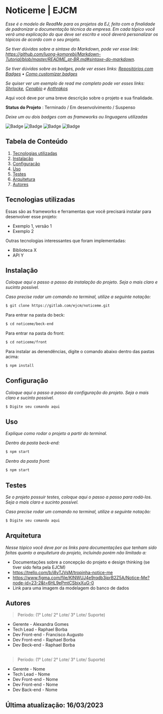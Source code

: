 # Noticeme | EJCM
*Esse é o modelo de ReadMe para os projetos da EJ, feito com a finalidade de padronizar a documentação técnica da empresa. Em cada tópico você verá uma explicação do que deve ser escrito e você deverá personalizar os tópicos de acordo com o seu projeto.*

*Se tiver dúvidas sobre a sintaxe do Markdown, pode ver esse link: https://github.com/luong-komorebi/Markdown-Tutorial/blob/master/README_pt-BR.md#sintaxe-do-markdown.*
 
*Se tiver dúvidas sobre as badges, pode ver esses links: [Repositórios com Badges](https://github.com/alexandresanlim/Badges4-README.md-Profile#-streaming-) • [Como customizar badges](https://shields.io/)*

*Se quiser ver um exemplo de read me completo pode ver esses links: [Shrlocke](https://gitlab.com/ejcm/Shrlocke/-/blob/master/README.md), [Cenabio](https://gitlab.com/ejcm/cenabio/-/blob/master/README.md) e [Anthrakos](https://gitlab.com/ejcm/anthrakos/-/tree/master/README.md)*

Aqui você deve por uma breve descrição sobre o projeto e sua finalidade.
 
**Status do Projeto** : Terminado / Em desenvolvimento / Suspenso

*Deixe um ou dois badges com as frameworks ou linguagens utilizadas*

![Badge](https://img.shields.io/badge/TypeScript-007ACC?style=for-the-badge&logo=typescript&logoColor=white)
![Badge](https://img.shields.io/badge/React-20232A?style=for-the-badge&logo=react&logoColor=61DAFB)
![Badge](https://img.shields.io/badge/Node.js-43853D?style=for-the-badge&logo=node.js&logoColor=white)
![Badge](https://img.shields.io/badge/Prisma-3982CE?style=for-the-badge&logo=Prisma&logoColor=white)

## Tabela de Conteúdo


 1. [Tecnologias utilizadas](#tecnologias-utilizadas)
 2. [Instalação](#instalação)
 3. [Configuração](#configuração)
 4. [Uso](#uso)
 5. [Testes](#testes)
 6. [Arquitetura](#arquitetura)
 7. [Autores](#autores)
 
## Tecnologias utilizadas

Essas são as frameworks e ferramentas que você precisará instalar para desenvolver esse projeto:

 - Exemplo 1, versão 1
 - Exemplo 2

Outras tecnologias interessantes que foram implementadas:
 - Biblioteca X
 - API Y


## Instalação 

*Coloque aqui o passo a passo da instalação do projeto. Seja o mais claro e sucinto possível.*

*Caso precise rodar um comando no terminal, utilize a seguinte notação:*

``` bash
$ git clone https://gitlab.com/ejcm/noticeme.git
```
Para entrar na pasta do beck:
``` bash
$ cd noticeme/beck-end
```
Para entrar na pasta do front:
``` bash
$ cd noticeme/front
```
Para instalar as denendências, digite o comando abaixo dentro das pastas acima:
``` bash
$ npm install
```

## Configuração

*Coloque aqui o passo a passo da configuração do projeto. Seja o mais claro e sucinto possível.*

``` bash
$ Digite seu comando aqui
```
 
## Uso

*Explique como rodar o projeto a partir do terminal.*

*Dentro da pasta beck-end:*

``` bash
$ npm start
```
*Dentro da pasta front:*

``` bash
$ npm start
```
## Testes

*Se o projeto possuir testes, coloque aqui o passo a passo para rodá-los. Seja o mais claro e sucinto possível.*

*Caso precise rodar um comando no terminal, utilize a seguinte notação:*

``` bash
$ Digite seu comando aqui
```
## Arquitetura

*Nesse tópico você deve por os links para documentações que tenham sido feitas quanto a arquitetura do projeto, incluindo porém não limitado a:*
- Documentações sobre a concepção do projeto e design thinking (se tiver sido feita pela EJCM)
- https://trello.com/b/j8yTJVsM/tropinha-notice-me
- https://www.figma.com/file/KINWUJ4e9rqdb3jprB2Z5A/Notice-Me?node-id=23-2&t=6HL9ePmtCSbjxXuG-0
- Link para uma imagem da modelagem do banco de dados

## Autores

> Período: (1° Lote/ 2° Lote/ 3° Lote/ Suporte)
* Gerente - Alexandra Gomes
* Tech Lead - Raphael Borba
* Dev Front-end - Francisco Augusto
* Dev Front-end - Raphael Borba  
* Dev Beck-end - Raphael Borba  
&nbsp;
> Período: (1° Lote/ 2° Lote/ 3° Lote/ Suporte)
* Gerente - Nome
* Tech Lead - Nome
* Dev Front-end - Nome
* Dev Front-end - Nome
* Dev Back-end - Nome

## Última atualização: 16/03/2023









